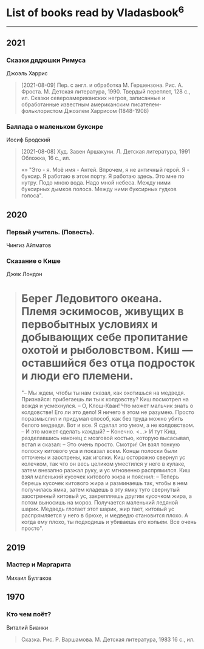 # List of books read by Vladasbook<sup>6</sup>
---

## 2021

### Сказки дядюшки Римуса
Джоэль Харрис
> [2021-08-09] Пер. с англ. и обработка М. Гершензона.
> Рис. А. Фроста.
> М. Детская литература, 1990.
> Твердый переплет, 128 с., ил.
> Сказки североамериканских негров, записанные и обработанные известным американским писателем-фольклористом Джоэлем Харрисом (1848-1908)


### Баллада о маленьком буксире
Иосиф Бродский
> [2021-08-08] Худ. Завен Аршакуни.
> Л. Детская литература, 1991
> Обложка, 16 с., ил.
> 
> «»
> "Это - я.
> Моё имя - Антей.
> Впрочем,
> я не античный герой.
> Я - буксир.
> Я работаю в этом порту.
> Я работаю здесь.
> Это мне по нутру.
> Подо мною вода.
> Надо мной небеса.
> Между ними
> буксирных дымков полоса.
> Между ними
> буксирных гудков голоса".



## 2020

### Первый учитель. (Повесть).
Чингиз Айтматов


### Сказание о Кише
Джек Лондон
> Берег Ледовитого океана. Племя эскимосов, живущих в первобытных условиях и добывающих себе пропитание охотой и рыболовством. Киш — оставшийся без отца подросток и люди его племени. 
> ======================================================
> "– Мы ждем, чтобы ты нам сказал, как охотишься на медведя. Признайся: прибегаешь ли ты к колдовству?
> Киш посмотрел на вождя и усмехнулся.
> – О, Клош-Кван! Что может мальчик знать о колдовстве! Его ли это дело! Я ничего в этом не разумею. Просто поразмыслил и придумал способ, как без труда можно убить белого медведя. Вот и все. Я сделал это умом, а не колдовством.
> – И это может сделать каждый?
> – Конечно.
> <…>
> И тут Киш, разделавшись наконец с мозговой костью, которую высасывал, встал и сказал:
> – Это очень просто. Смотри!
> Он взял тонкую полоску китового уса и показал всем. Концы полоски были отточены и заострены, как иголки. Киш осторожно свернул ус колечком, так что он весь целиком уместился у него в кулаке, затем внезапно разжал руку, и ус мгновенно распрямился.
> Киш взял маленький кусочек китового жира и пояснил:
> – Теперь берешь кусочек китового жира и разминаешь так, чтобы в нем получилась ямка, затем кладешь в эту ямку туго свернутый заостренный китовый ус, закрепляешь другим кусочком жира, а потом выносишь на мороз. Получается маленький ледяной шарик. Медведь глотает этот шарик, жир тает, китовый ус распрямляется у него в брюхе, и медведю становится плохо. А когда ему плохо, ты подходишь и убиваешь его копьем.
> Все очень просто".



## 2019

### Мастер и Маргарита
Михаил Булгаков



## 1970

### Кто чем поёт?
Виталий Бианки
> Сказка.
> Рис. Р. Варшамова.
> М. Детская литература, 1983
> 16 с., ил.



